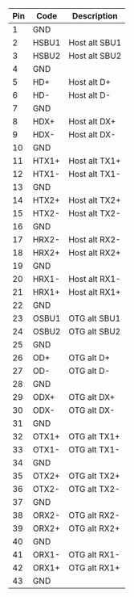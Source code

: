
| Pin | Code       | Description                              | 
|-----|------------|------------------------------------------|
|  1  | GND        |                      |
|  2  | HSBU1      | Host alt SBU1                     |
|  3  | HSBU2      | Host alt SBU2                     |
|  4  | GND        |                     |
|  5  | HD+        | Host alt D+                     |
|  6  | HD-        | Host alt D-                     |
|  7  | GND        |                     |
|  8  | HDX+       | Host alt DX+                     |
|  9  | HDX-       | Host alt DX-                     |
| 10  | GND        |                     |
| 11  | HTX1+      | Host alt TX1+                     |
| 12  | HTX1-      | Host alt TX1-                     |
| 13  | GND        |                     |
| 14  | HTX2+      | Host alt TX2+                     |
| 15  | HTX2-      | Host alt TX2-                     |
| 16  | GND        |                     |
| 17  | HRX2-      | Host alt RX2-                     |
| 18  | HRX2+      | Host alt RX2+                     |
| 19  | GND        |                     |
| 20  | HRX1-      | Host alt RX1-                     |
| 21  | HRX1+      | Host alt RX1+                     |
| 22  | GND        |                     |
| 23  | OSBU1      | OTG alt SBU1                     |
| 24  | OSBU2      | OTG alt SBU2                     |
| 25  | GND        |                     |
| 26  | OD+        | OTG alt D+                     |
| 27  | OD-        | OTG alt D-                     |
| 28  | GND        |                     |
| 29  | ODX+       | OTG alt DX+                     |
| 30  | ODX-       | OTG alt DX-                     |
| 31  | GND        |                     |
| 32  | OTX1+      | OTG alt TX1+                     |
| 33  | OTX1-      | OTG alt TX1-                     |
| 34  | GND        |                     |
| 35  | OTX2+      | OTG alt TX2+                     |
| 36  | OTX2-      | OTG alt TX2-                     |
| 37  | GND        |                     |
| 38  | ORX2-      | OTG alt RX2-                     |
| 39  | ORX2+      | OTG alt RX2+                     |
| 40  | GND        |                     |
| 41  | ORX1-      | OTG alt RX1-                     |
| 42  | ORX1+      | OTG alt RX1+                     |
| 43  | GND        |                     |
